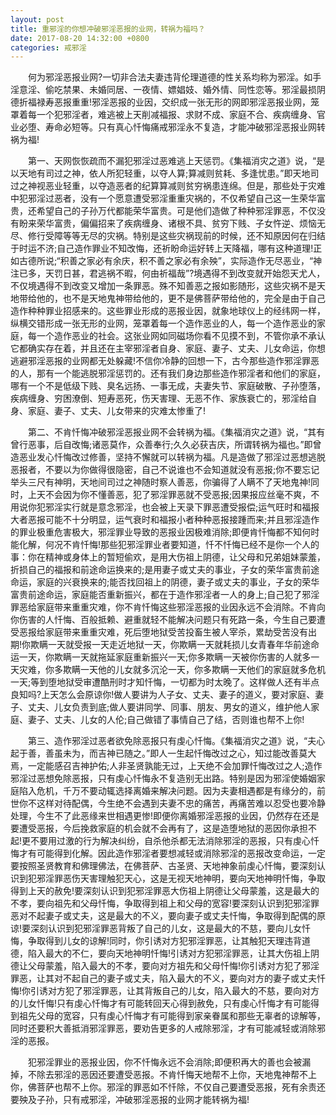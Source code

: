 ```yaml
---
layout: post
title: 重邪淫的你想冲破邪淫恶报的业网，转祸为福吗？
date: 2017-08-20 14:32:00 +0800
categories: 戒邪淫
---
```


　　何为邪淫恶报业网?一切非合法夫妻违背伦理道德的性关系均称为邪淫。如手淫意淫、偷吃禁果、未婚同居、一夜情、嫖娼妓、婚外情、同性恋等。邪淫最损阴德折福禄寿恶报重重!邪淫恶报的业因，交织成一张无形的网即邪淫恶报业网，笼罩着每一个犯邪淫者，难逃被上天削减福报、求财不成、家庭不合、疾病缠身、官业必堕、寿命必短等。只有真心忏悔痛戒邪淫永不复造，才能冲破邪淫恶报业网转祸为福!
　　第一、天网恢恢疏而不漏犯邪淫过恶难逃上天惩罚。《集福消灾之道》说，“是以天地有司过之神，依人所犯轻重，以夺人算;算减则贫耗、多逢忧患。”即天地司过之神视恶业轻重，以夺造恶者的纪算算减则贫穷祸患连绵。但是，那些处于灾难中犯邪淫过恶者，没有一个愿意遭受邪淫重重灾祸的，不仅希望自己这一生荣华富贵，还希望自己的子孙万代都能荣华富贵。可是他们造做了种种邪淫罪恶，不仅没有盼来荣华富贵，偏偏招来了疾病缠身、诸根不具、贫穷下贱、子女忤逆、烦恼无尽、修行受障等等无尽的灾祸。特别是这些灾祸现前的时候，还不知原因何在归结于时运不济;自己造作罪业不知改悔，还祈盼命运好转上天降福，哪有这种道理!正如古德所说;“积善之家必有余庆，积不善之家必有余殃”，实际造作无尽恶业，“神注已多，天罚日甚，君逃祸不暇，何由祈福哉”?境遇得不到改变就开始怨天尤人，不仅境遇得不到改变又增加一条罪恶。殊不知善恶之报如影随形，这些灾祸不是天地带给他的，也不是天地鬼神带给他的，更不是佛菩萨带给他的，完全是由于自己造作种种罪业招感来的。这些罪业形成的恶报业因，就象地球仪上的经纬网一样，纵横交错形成一张无形的业网，笼罩着每一个造作恶业的人，每一个造作恶业的家庭，每一个造作恶业的社会。这张业网如同磁场你看不见摸不到，不管你承不承认它都确实存在着，并且还在主宰邪淫者自身、家庭、妻子、丈夫、儿女命运，你想逃避邪淫恶报的业网都无处躲藏!不信你冷静的回想一下，古今那些造作邪淫罪恶的人，那有一个能逃脱邪淫惩罚的。还有我们身边那些造作邪淫者和他们的家庭，哪有一个不是低级下贱、臭名远扬、一事无成，夫妻失节、家庭破散、子孙堕落，疾病缠身、穷困潦倒、短寿恶死，伤天害理、无恶不作、家族衰亡的，邪淫给自身、家庭、妻子、丈夫、儿女带来的灾难太惨重了!
　　第二、不肯忏悔冲破邪淫恶报业网不会转祸为福。《集福消灾之道》说，“其有曾行恶事，后自改悔;诸恶莫作，众善奉行;久久必获吉庆，所谓转祸为福也。”即曾造恶业发心忏悔改过修善，坚持不懈就可以转祸为福。凡是造做了邪淫过恶想逃脱恶报者，不要以为你做得很隐密，自己不说谁也不会知道就没有恶报;你不要忘记举头三尺有神明，天地间司过之神随时察人善恶，你骗得了人瞒不了天地鬼神!同时，上天不会因为你不懂善恶，犯了邪淫罪恶就不受恶报;因果报应丝毫不爽，不用说你犯邪淫实行就是意念邪淫，也会被上天录下罪恶遭受报偿;运气旺时和福报大者恶报可能不十分明显，运气衰时和福报小者种种恶报接踵而来;并且邪淫造作的罪业极重危害极大，邪淫罪业导致的恶报业因极难消除;即便肯忏悔都不知何时能化解，何况不肯忏悔!那些犯邪淫罪业者要知道，忏不忏悔已经不是你一个人的事：你在精神或身体上的暂短偷欢，是用大伤祖上阴德，让父母和兄弟姐妹蒙羞，折损自己的福报和前途命运换来的;是用妻子或丈夫的事业，子女的荣华富贵前途命运，家庭的兴衰换来的;能否找回祖上的阴德，妻子或丈夫的事业，子女的荣华富贵前途命运，家庭能否重新振兴，都在于造作邪淫者一人的身上;自己犯了邪淫罪恶给家庭带来重重灾难，你不肯忏悔这些邪淫恶报的业因永远不会消除。不肯向你伤害的人忏悔、百般抵赖、避重就轻不能解决问题只有死路一条，今生自己要遭受恶报给家庭带来重重灾难，死后堕地狱受苦投畜生被人宰杀，累劫受苦没有出期!你欺瞒一天就受报一天走近地狱一天，你欺瞒一天就耗损儿女青春年华前途命运一天，你欺瞒一天就拖延家庭重新振兴一天;你多欺瞒一天被你伤害的人就多一天灾难，你多欺瞒一天他的儿女就多沉沦一天，你多欺瞒一天他们的家庭就多危机一天;等到堕地狱受审遭酷刑时才知忏悔，一切都为时太晚了。这样做人还有半点良知吗?上天怎么会原谅你!做人要讲为人子女、丈夫、妻子的道义，要对家庭、妻子、丈夫、儿女负责到底;做人要讲同学、同事、朋友、男女的道义，维护他人家庭、妻子、丈夫、儿女的人伦;自己做错了事情自己了结，否则谁也帮不上你!
　　第三、造作邪淫过恶者欲免除恶报只有虔心忏悔。《集福消灾之道》说，“夫心起于善，善虽未为，而吉神已随之。”即人一生起忏悔改过之心，知过能改善莫大焉，一定能感召吉神护佑;人非圣贤孰能无过，上天绝不会加罪忏悔改过之人;造作邪淫过恶想免除恶报，只有虔心忏悔永不复造别无出路。特别是因为邪淫使婚姻家庭陷入危机，千万不要动辄选择离婚来解决问题。因为夫妻相遇都是有缘分的，前世你不这样对待配偶，今生绝不会遇到夫妻不忠的痛苦，再痛苦难以忍受也要冷静处理，今生不了此恶缘来世相遇更惨!即便你离婚邪淫恶报的业因，仍然存在还是要遭受恶报，今后挽救家庭的机会就不会再有了，这是造堕地狱的恶因你承担不起!更不要用过激的行为解决纠纷，自杀他杀都无法消除邪淫的恶报，只有虔心忏悔才有可能得到化解。因此造作邪淫者要想减轻或消除邪淫的恶报改变命运，一定要按照圣贤教育和佛理佛法，在佛菩萨、古圣贤、天地神象前虔心忏悔，要深刻认识到犯邪淫罪恶伤天害理触犯天心，这是无视天地神明，要向天地神明忏悔，争取得到上天的赦免!要深刻认识到犯邪淫罪恶大伤祖上阴德让父母蒙羞，这是最大的不孝，要向祖先和父母忏悔，争取得到祖上和父母的宽容!要深刻认识到犯邪淫罪恶对不起妻子或丈夫，这是最大的不义，要向妻子或丈夫忏悔，争取得到配偶的原谅!要深刻认识到犯邪淫罪恶背叛了自己的儿女，这是最大的不慈，要向儿女忏悔，争取得到儿女的谅解!同时，你引诱对方犯邪淫罪恶，让其触犯天理违背道德，陷入最大的不仁，要向天地神明忏悔!引诱对方犯邪淫罪恶，让其大伤祖上阴德让父母蒙羞，陷入最大的不孝，要向对方祖先和父母忏悔!你引诱对方犯了邪淫罪恶，让其对不起自己的妻子或丈夫，陷入最大的不义，要向对方的妻子或丈夫忏悔!你引诱对方犯了邪淫罪恶，让其背叛自己的儿女，陷入最大的不慈，要向对方的儿女忏悔!只有虔心忏悔才有可能转回天心得到赦免，只有虔心忏悔才有可能得到祖先父母的宽容，只有虔心忏悔才有可能得到家亲眷属和那些无辜者的谅解等，同时还要积大善抵消邪淫罪恶，要劝告更多的人戒除邪淫，才有可能减轻或消除邪淫的恶报。
　　犯邪淫罪业的恶报业因，你不忏悔永远不会消除;即便积再大的善也会被漏掉，不除去邪淫的恶因还要遭受恶报。不肯忏悔天地帮不上你，天地鬼神帮不上你，佛菩萨也帮不上你。邪淫的罪恶如不忏除，不仅自己要遭受恶报，死有余责还要殃及子孙，只有戒邪淫，冲破邪淫恶报的业网才能转祸为福!